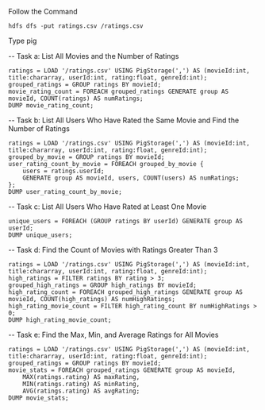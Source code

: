 Follow the Command

```
hdfs dfs -put ratings.csv /ratings.csv
```

Type pig


-- Task a: List All Movies and the Number of Ratings
```
ratings = LOAD '/ratings.csv' USING PigStorage(',') AS (movieId:int, title:chararray, userId:int, rating:float, genreId:int);
grouped_ratings = GROUP ratings BY movieId;
movie_rating_count = FOREACH grouped_ratings GENERATE group AS movieId, COUNT(ratings) AS numRatings;
DUMP movie_rating_count;
```

-- Task b: List All Users Who Have Rated the Same Movie and Find the Number of Ratings
```
ratings = LOAD '/ratings.csv' USING PigStorage(',') AS (movieId:int, title:chararray, userId:int, rating:float, genreId:int);
grouped_by_movie = GROUP ratings BY movieId;
user_rating_count_by_movie = FOREACH grouped_by_movie {
    users = ratings.userId;
    GENERATE group AS movieId, users, COUNT(users) AS numRatings;
};
DUMP user_rating_count_by_movie;
```

-- Task c: List All Users Who Have Rated at Least One Movie
```
unique_users = FOREACH (GROUP ratings BY userId) GENERATE group AS userId;
DUMP unique_users;
```

-- Task d: Find the Count of Movies with Ratings Greater Than 3
```
ratings = LOAD '/ratings.csv' USING PigStorage(',') AS (movieId:int, title:chararray, userId:int, rating:float, genreId:int);
high_ratings = FILTER ratings BY rating > 3;
grouped_high_ratings = GROUP high_ratings BY movieId;
high_rating_count = FOREACH grouped_high_ratings GENERATE group AS movieId, COUNT(high_ratings) AS numHighRatings;
high_rating_movie_count = FILTER high_rating_count BY numHighRatings > 0;
DUMP high_rating_movie_count;
```

-- Task e: Find the Max, Min, and Average Ratings for All Movies
```
ratings = LOAD '/ratings.csv' USING PigStorage(',') AS (movieId:int, title:chararray, userId:int, rating:float, genreId:int);
grouped_ratings = GROUP ratings BY movieId;
movie_stats = FOREACH grouped_ratings GENERATE group AS movieId,
    MAX(ratings.rating) AS maxRating,
    MIN(ratings.rating) AS minRating,
    AVG(ratings.rating) AS avgRating;
DUMP movie_stats;
```

